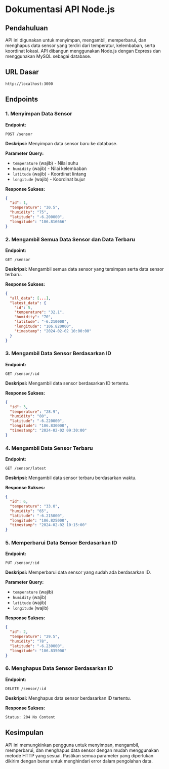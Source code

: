 # Dokumentasi API Node.js

## Pendahuluan
API ini digunakan untuk menyimpan, mengambil, memperbarui, dan menghapus data sensor yang terdiri dari temperatur, kelembaban, serta koordinat lokasi. API dibangun menggunakan Node.js dengan Express dan menggunakan MySQL sebagai database.

## URL Dasar
```
http://localhost:3000
```

## Endpoints

### 1. Menyimpan Data Sensor
**Endpoint:**
```
POST /sensor
```
**Deskripsi:**
Menyimpan data sensor baru ke database.

**Parameter Query:**
- `temperature` (wajib) - Nilai suhu
- `humidity` (wajib) - Nilai kelembaban
- `latitude` (wajib) - Koordinat lintang
- `longitude` (wajib) - Koordinat bujur

**Response Sukses:**
```json
{
  "id": 1,
  "temperature": "30.5",
  "humidity": "75",
  "latitude": "-6.200000",
  "longitude": "106.816666"
}
```

### 2. Mengambil Semua Data Sensor dan Data Terbaru
**Endpoint:**
```
GET /sensor
```
**Deskripsi:**
Mengambil semua data sensor yang tersimpan serta data sensor terbaru.

**Response Sukses:**
```json
{
  "all_data": [...],
  "latest_data": {
    "id": 5,
    "temperature": "32.1",
    "humidity": "70",
    "latitude": "-6.210000",
    "longitude": "106.820000",
    "timestamp": "2024-02-02 10:00:00"
  }
}
```

### 3. Mengambil Data Sensor Berdasarkan ID
**Endpoint:**
```
GET /sensor/:id
```
**Deskripsi:**
Mengambil data sensor berdasarkan ID tertentu.

**Response Sukses:**
```json
{
  "id": 3,
  "temperature": "28.9",
  "humidity": "80",
  "latitude": "-6.220000",
  "longitude": "106.830000",
  "timestamp": "2024-02-02 09:30:00"
}
```

### 4. Mengambil Data Sensor Terbaru
**Endpoint:**
```
GET /sensor/latest
```
**Deskripsi:**
Mengambil data sensor terbaru berdasarkan waktu.

**Response Sukses:**
```json
{
  "id": 6,
  "temperature": "33.0",
  "humidity": "65",
  "latitude": "-6.215000",
  "longitude": "106.825000",
  "timestamp": "2024-02-02 10:15:00"
}
```

### 5. Memperbarui Data Sensor Berdasarkan ID
**Endpoint:**
```
PUT /sensor/:id
```
**Deskripsi:**
Memperbarui data sensor yang sudah ada berdasarkan ID.

**Parameter Query:**
- `temperature` (wajib)
- `humidity` (wajib)
- `latitude` (wajib)
- `longitude` (wajib)

**Response Sukses:**
```json
{
  "id": 2,
  "temperature": "29.5",
  "humidity": "78",
  "latitude": "-6.230000",
  "longitude": "106.835000"
}
```

### 6. Menghapus Data Sensor Berdasarkan ID
**Endpoint:**
```
DELETE /sensor/:id
```
**Deskripsi:**
Menghapus data sensor berdasarkan ID tertentu.

**Response Sukses:**
```
Status: 204 No Content
```

## Kesimpulan
API ini memungkinkan pengguna untuk menyimpan, mengambil, memperbarui, dan menghapus data sensor dengan mudah menggunakan metode HTTP yang sesuai. Pastikan semua parameter yang diperlukan dikirim dengan benar untuk menghindari error dalam pengolahan data.

